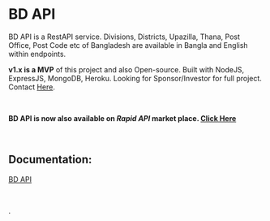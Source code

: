 # BD API

BD API is a RestAPI service. Divisions, Districts, Upazilla, Thana, Post Office, Post Code etc of Bangladesh are available in Bangla and English within endpoints.  

**v1.x is a MVP** of this project and also Open-source. Built with NodeJS, ExpressJS, MongoDB, Heroku.
Looking for Sponsor/Investor for full project. Contact [Here](https://m.me/sourav926).

<br>

**BD API is now also available on *Rapid API* market place.  [Click Here](https://rapidapi.com/AbmSourav/api/bdapi)**

<br>

## Documentation: 
[BD API](https://bdapis.herokuapp.com)

<br>

.
